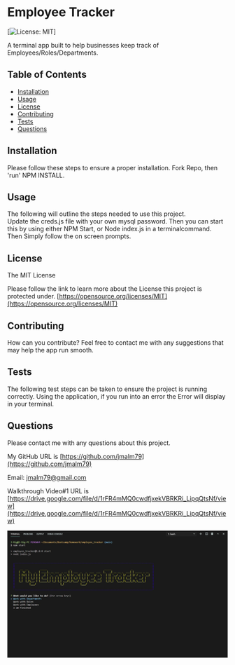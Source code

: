 
# Employee Tracker

  [![License: MIT](https://img.shields.io/badge/License-MIT-yellow.svg)]

  A terminal app built to help businesses keep track of Employees/Roles/Departments.

  ## Table of Contents
  * [Installation](#Installation)
  * [Usage](#Usage)
  * [License](#License)
  * [Contributing](#Contributing)
  * [Tests](#Tests)
  * [Questions](#Questions)

## Installation

Please follow these steps to ensure a proper installation. 
Fork Repo, then 'run' NPM INSTALL.

## Usage

The following will outline the steps needed to use this project.  
Update the creds.js file with your own mysql password. Then you can start this by using either NPM Start, or Node index.js in a terminalcommand. Then Simply follow the on screen prompts.

## License
The MIT License

Please follow the link to learn more about the License this project is protected under. 
[https://opensource.org/licenses/MIT](https://opensource.org/licenses/MIT)

## Contributing

How can you contribute? 
Feel free to contact me with any suggestions that may help the app run smooth. 

## Tests

The following test steps can be taken to ensure the project is running correctly. 
Using the application, if you run into an error the Error will display in your terminal.

## Questions

Please contact me with any questions about this project. 

My GitHub URL is [https://github.com/jmalm79](https://github.com/jmalm79)

Email: jmalm79@gmail.com

Walkthrough Video#1 URL is [https://drive.google.com/file/d/1rFR4mMQ0cwdfjxekVBRKRi_LipqQtsNf/view](https://drive.google.com/file/d/1rFR4mMQ0cwdfjxekVBRKRi_LipqQtsNf/view)

![ScreenShot of this.](images/projectScreenShot.jpg)
